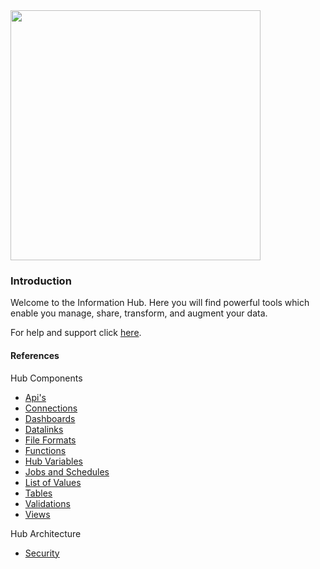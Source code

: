 <img src="{{SERVER}}/assets/img//dexih/dex_logo_wide_raw.png" width="400"/>

### Introduction

Welcome to the Information Hub.  Here you will find powerful tools which enable you manage, share, transform, and augment your data.

For help and support click [here](/support.md).

#### References

Hub Components

* [Api's](reference/api.md)
* [Connections](reference/connection.md)
* [Dashboards](reference/dashboard.md)
* [Datalinks](reference/datalink.md)
* [File Formats](reference/fileFormat.md)
* [Functions](reference/function.md)
* [Hub Variables](reference/hubVariable.md)
* [Jobs and Schedules](reference/datajob.md)
* [List of Values](reference/listOfValue.md)
* [Tables](reference/table.md)
* [Validations](reference/validation.md)
* [Views](reference/view.md)

Hub Architecture

* [Security](reference/security.md)
